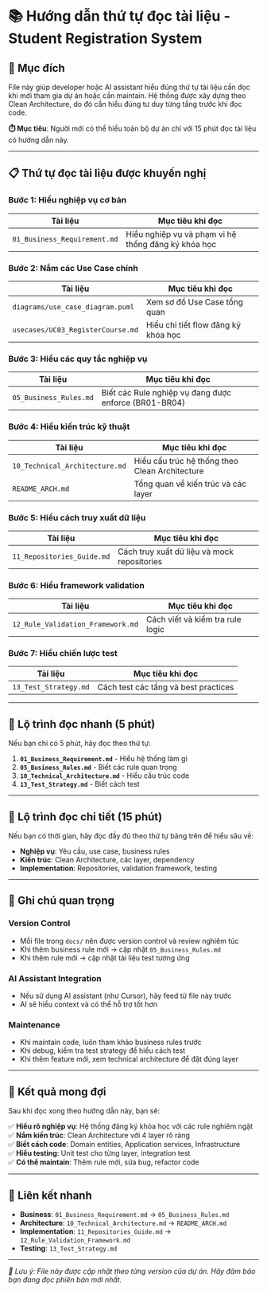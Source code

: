 # 📚 Hướng dẫn thứ tự đọc tài liệu - Student Registration System

## 🎯 Mục đích

File này giúp developer hoặc AI assistant hiểu đúng thứ tự tài liệu cần đọc khi mới tham gia dự án hoặc cần maintain. Hệ thống được xây dựng theo Clean Architecture, do đó cần hiểu đúng tư duy từng tầng trước khi đọc code.

**⏱️ Mục tiêu**: Người mới có thể hiểu toàn bộ dự án chỉ với 15 phút đọc tài liệu có hướng dẫn này.

---

## 📋 Thứ tự đọc tài liệu được khuyến nghị

### Bước 1: Hiểu nghiệp vụ cơ bản
| Tài liệu | Mục tiêu khi đọc |
|----------|------------------|
| `01_Business_Requirement.md` | Hiểu nghiệp vụ và phạm vi hệ thống đăng ký khóa học |

### Bước 2: Nắm các Use Case chính
| Tài liệu | Mục tiêu khi đọc |
|----------|------------------|
| `diagrams/use_case_diagram.puml` | Xem sơ đồ Use Case tổng quan |
| `usecases/UC03_RegisterCourse.md` | Hiểu chi tiết flow đăng ký khóa học |

### Bước 3: Hiểu các quy tắc nghiệp vụ
| Tài liệu | Mục tiêu khi đọc |
|----------|------------------|
| `05_Business_Rules.md` | Biết các Rule nghiệp vụ đang được enforce (BR01-BR04) |

### Bước 4: Hiểu kiến trúc kỹ thuật
| Tài liệu | Mục tiêu khi đọc |
|----------|------------------|
| `10_Technical_Architecture.md` | Hiểu cấu trúc hệ thống theo Clean Architecture |
| `README_ARCH.md` | Tổng quan về kiến trúc và các layer |

### Bước 5: Hiểu cách truy xuất dữ liệu
| Tài liệu | Mục tiêu khi đọc |
|----------|------------------|
| `11_Repositories_Guide.md` | Cách truy xuất dữ liệu và mock repositories |

### Bước 6: Hiểu framework validation
| Tài liệu | Mục tiêu khi đọc |
|----------|------------------|
| `12_Rule_Validation_Framework.md` | Cách viết và kiểm tra rule logic |

### Bước 7: Hiểu chiến lược test
| Tài liệu | Mục tiêu khi đọc |
|----------|------------------|
| `13_Test_Strategy.md` | Cách test các tầng và best practices |

---

## 🚀 Lộ trình đọc nhanh (5 phút)

Nếu bạn chỉ có 5 phút, hãy đọc theo thứ tự:

1. **`01_Business_Requirement.md`** - Hiểu hệ thống làm gì
2. **`05_Business_Rules.md`** - Biết các rule quan trọng
3. **`10_Technical_Architecture.md`** - Hiểu cấu trúc code
4. **`13_Test_Strategy.md`** - Biết cách test

---

## 🔄 Lộ trình đọc chi tiết (15 phút)

Nếu bạn có thời gian, hãy đọc đầy đủ theo thứ tự bảng trên để hiểu sâu về:

- **Nghiệp vụ**: Yêu cầu, use case, business rules
- **Kiến trúc**: Clean Architecture, các layer, dependency
- **Implementation**: Repositories, validation framework, testing

---

## 📝 Ghi chú quan trọng

### Version Control
- Mỗi file trong `docs/` nên được version control và review nghiêm túc
- Khi thêm business rule mới → cập nhật `05_Business_Rules.md`
- Khi thêm rule mới → cập nhật tài liệu test tương ứng

### AI Assistant Integration
- Nếu sử dụng AI assistant (như Cursor), hãy feed từ file này trước
- AI sẽ hiểu context và có thể hỗ trợ tốt hơn

### Maintenance
- Khi maintain code, luôn tham khảo business rules trước
- Khi debug, kiểm tra test strategy để hiểu cách test
- Khi thêm feature mới, xem technical architecture để đặt đúng layer

---

## 🎯 Kết quả mong đợi

Sau khi đọc xong theo hướng dẫn này, bạn sẽ:

✅ **Hiểu rõ nghiệp vụ**: Hệ thống đăng ký khóa học với các rule nghiêm ngặt  
✅ **Nắm kiến trúc**: Clean Architecture với 4 layer rõ ràng  
✅ **Biết cách code**: Domain entities, Application services, Infrastructure  
✅ **Hiểu testing**: Unit test cho từng layer, integration test  
✅ **Có thể maintain**: Thêm rule mới, sửa bug, refactor code  

---

## 🔗 Liên kết nhanh

- **Business**: `01_Business_Requirement.md` → `05_Business_Rules.md`
- **Architecture**: `10_Technical_Architecture.md` → `README_ARCH.md`
- **Implementation**: `11_Repositories_Guide.md` → `12_Rule_Validation_Framework.md`
- **Testing**: `13_Test_Strategy.md`

---

*📌 Lưu ý: File này được cập nhật theo từng version của dự án. Hãy đảm bảo bạn đang đọc phiên bản mới nhất.* 